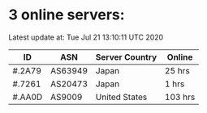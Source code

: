# 3 online servers:

Latest update at: Tue Jul 21 13:10:11 UTC 2020

| ID | ASN | Server Country | Online |
| -- | --- | -------------- | ------ |
| #.2A79 | AS63949 | Japan | 25 hrs |
| #.7261 | AS20473 | Japan | 1 hrs |
| #.AA0D | AS9009 | United States | 103 hrs |

